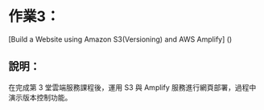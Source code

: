 # 作業3：
[Build a Website using Amazon S3(Versioning) and AWS Amplify] ()
## 說明：
在完成第 3 堂雲端服務課程後，運用 S3 與 Amplify 服務進行網頁部署，過程中演示版本控制功能。
